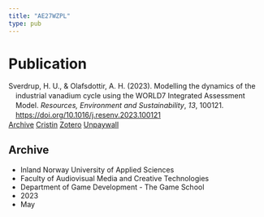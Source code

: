 ```yaml
---
title: "AE27WZPL"
type: pub
---
```

<h1>Publication</h1>
<article id="csl-bib-container-AE27WZPL" class="csl-bib-container">
  <div class="csl-bib-body" style="line-height: 1.35; padding-left: 1em; text-indent:-1em;">
  <div class="csl-entry">Sverdrup, H. U., &amp; Olafsdottir, A. H. (2023). Modelling the dynamics of the industrial vanadium cycle using the WORLD7 Integrated Assessment Model. <i>Resources, Environment and Sustainability</i>, <i>13</i>, 100121. <a href="https://doi.org/10.1016/j.resenv.2023.100121">https://doi.org/10.1016/j.resenv.2023.100121</a></div>
</div>
  <div class="csl-bib-buttons">
    <a href="#taxonomy-article-AE27WZPL" class="csl-bib-button">Archive</a>
    <a href alt="Cristin URL" class="csl-bib-button">Cristin</a>
    <a href alt="Zotero URL" class="csl-bib-button">Zotero</a>
    <a href="https://doi.org/10.1016/j.resenv.2023.100121" class="csl-bib-button">Unpaywall</a>
  </div>
  <div id="csl-bib-meta-container-AE27WZPL"></div>
</article>
<div id="csl-bib-meta-AE27WZPL" class="csl-bib-meta">
  <article id="taxonomy-article-AE27WZPL" class="taxonomy-article">
    <h1>Archive</h1>
    <ul>
      <li>Inland Norway University of Applied Sciences</li>
      <li>Faculty of Audiovisual Media and Creative Technologies</li>
      <li>Department of Game Development - The Game School</li>
      <li>2023</li>
      <li>May</li>
    </ul>
  </article>
</div>
